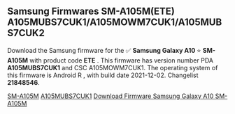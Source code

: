 <h2>Samsung Firmwares SM-A105M(ETE) A105MUBS7CUK1/A105MOWM7CUK1/A105MUBS7CUK2</h2>
Download the Samsung firmware for the ✅ <strong>Samsung Galaxy A10 </strong> ⭐ <strong>SM-A105M</strong> with product code <strong>ETE</strong> . This firmware has version number PDA <strong>A105MUBS7CUK1</strong> and CSC A105MOWM7CUK1. The operating system of this firmware is Android R , with build date 2021-12-02. Changelist <strong>21848546</strong>.


[SM-A105M](https://samfirm.shop/samsung/model/SM-A105M)
[A105MUBS7CUK1](https://samfirm.shop/samsung/pda/A105MUBS7CUK1)
[Download Firmware Samsung Galaxy A10 SM-A105M](https://samfirm.shop/samsung/firmware/479272)
